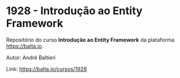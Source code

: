 # 1928 - Introdução ao Entity Framework

Repositório do curso **Introdução ao Entity Framework** da plataforma https://balta.io.

Autor: André Baltieri

Link: https://balta.io/cursos/1928
